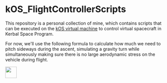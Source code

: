 # kOS_FlightControllerScripts

This repository is a personal collection of mine, which contains scripts that can be executed on the [kOS virtual machine](https://ksp-kos.github.io/KOS/) to control virtual spacecraft in Kerbal Space Program.

For now, we'll use the following formula to calculate how much we need to pitch sideways during the ascent, simulating a gravity turn while simultaneously making sure there is no large aerodynamic stress on the vehicle during flight.

<img src="https://space-resources.s3.fr-par.scw.cloud/cycloid_launch_curve.svg" height="36" />